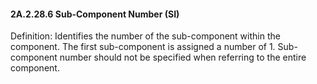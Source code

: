 #### 2A.2.28.6 Sub-Component Number (SI)

Definition: Identifies the number of the sub-component within the component. The first sub-component is assigned a number of 1. Sub-component number should not be specified when referring to the entire component.
